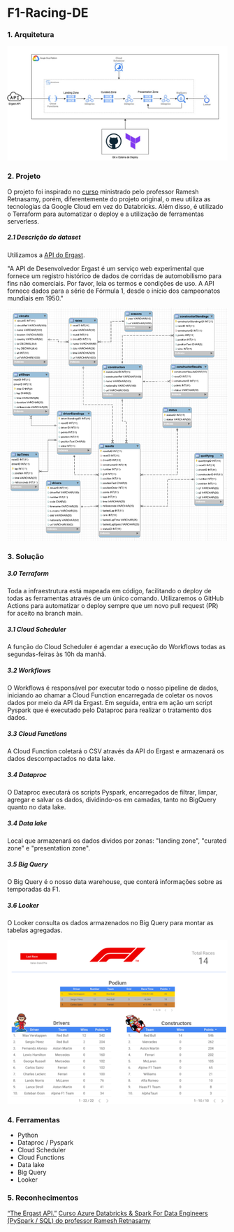 # F1-Racing-DE

### 1. Arquitetura 

![Arquitetura](assets/architecture.jpg)

### 2. Projeto
O projeto foi inspirado no [curso](https://www.udemy.com/course/azure-databricks-spark-core-for-data-engineers) ministrado pelo professor Ramesh Retnasamy, porém, diferentemente do projeto original, o meu utiliza as tecnologias da Google Cloud em vez do Databricks. Além disso, é utilizado o Terraform para automatizar o deploy e a utilização de ferramentas serverless.

##### 2.1 Descrição do dataset
Utilizamos a [API do Ergast](https://ergast.com/mrd/).

"A API de Desenvolvedor Ergast é um serviço web experimental que fornece um registro histórico de dados de corridas de automobilismo para fins não comerciais. Por favor, leia os termos e condições de uso. A API fornece dados para a série de Fórmula 1, desde o início dos campeonatos mundiais em 1950."

![](assets/ergast_diagram.png)


### 3. Solução

##### 3.0 Terraform

Toda a infraestrutura está mapeada em código, facilitando o deploy de todas as ferramentas através de um único comando. Utilizaremos o GitHub Actions para automatizar o deploy sempre que um novo pull request (PR) for aceito na branch main.

##### 3.1 Cloud Scheduler
A função do Cloud Scheduler é agendar a execução do Workflows todas as segundas-feiras às 10h da manhã.

##### 3.2 Workflows

O Workflows é responsável por executar todo o nosso pipeline de dados, iniciando ao chamar a Cloud Function encarregada de coletar os novos dados por meio da API da Ergast. Em seguida, entra em ação um script Pyspark que é executado pelo Dataproc para realizar o tratamento dos dados.

##### 3.3 Cloud Functions

A Cloud Function coletará o CSV através da API do Ergast e armazenará os dados descompactados no data lake. 

##### 3.4 Dataproc

O Dataproc executará os scripts Pyspark, encarregados de filtrar, limpar, agregar e salvar os dados, dividindo-os em camadas, tanto no BigQuery quanto no data lake.

##### 3.4 Data lake

Local que armazenará os dados dividos por zonas: "landing zone", "curated zone" e "presentation zone".

##### 3.5 Big Query

O Big Query é o nosso data warehouse, que conterá informações sobre as temporadas da F1.
##### 3.6 Looker 

O Looker consulta os dados armazenados no Big Query para montar as tabelas agregadas.

![Dashboard Looker](./assets/dashboard-min.png)

  
### 4. Ferramentas
- Python
- Dataproc / Pyspark
- Cloud Scheduler 
- Cloud Functions 
- Data lake
- Big Query
- Looker 

### 5. Reconhecimentos

[“The Ergast API.”](https://ergast.com/mrd/)
[Curso Azure Databricks & Spark For Data Engineers (PySpark / SQL) do professor Ramesh Retnasamy](https://www.udemy.com/course/azure-databricks-spark-core-for-data-engineers/)
